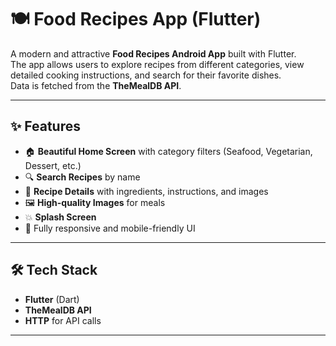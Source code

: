 # 🍽️ Food Recipes App (Flutter)

A modern and attractive **Food Recipes Android App** built with Flutter.  
The app allows users to explore recipes from different categories, view detailed cooking instructions, and search for their favorite dishes.  
Data is fetched from the **TheMealDB API**.

---

## ✨ Features

- 🏠 **Beautiful Home Screen** with category filters (Seafood, Vegetarian, Dessert, etc.)
- 🔍 **Search Recipes** by name
- 📜 **Recipe Details** with ingredients, instructions, and images
- 🖼 **High-quality Images** for meals
- 💥 **Splash Screen** 
- 📱 Fully responsive and mobile-friendly UI

---


## 🛠 Tech Stack

- **Flutter** (Dart)
- **TheMealDB API**
- **HTTP** for API calls

---
